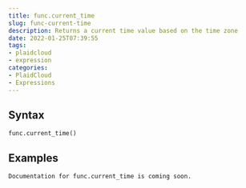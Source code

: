 ```yaml
---
title: func.current_time
slug: func-current-time
description: Returns a current time value based on the time zone
date: 2022-01-25T07:39:55
tags:
- plaidcloud
- expression
categories:
- PlaidCloud
- Expressions
---
```



## Syntax



```
func.current_time()
```


## Examples



```
Documentation for func.current_time is coming soon.
```
